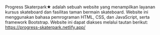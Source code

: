 Progress Skaterpark★ adalah sebuah website yang menampilkan layanan kursus skateboard dan fasilitas taman bermain skateboard. Website ini menggunakan bahasa pemrograman HTML, CSS, dan JavaScript, serta framework Bootstrap. Website ini dapat diakses melalui tautan berikut: https://progress-skaterpark.netlify.app/
